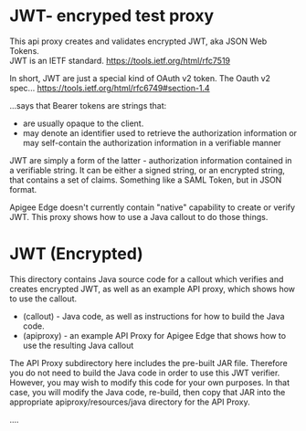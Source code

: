 JWT- encryped test proxy
================

This api proxy creates and validates encrypted JWT, aka JSON Web Tokens.  
JWT is an IETF standard.
https://tools.ietf.org/html/rfc7519

In short, JWT are just a special kind of OAuth v2 token.  The Oauth v2 spec...
https://tools.ietf.org/html/rfc6749#section-1.4

...says that Bearer tokens are strings that:

- are usually opaque to the client. 
- may denote an identifier used to retrieve the authorization
  information or may self-contain the authorization information in a
  verifiable manner

JWT are simply a form of the latter - authorization information
contained in a verifiable string. It can be either a signed string, or an encrypted string, that contains a
set of claims. Something like a SAML Token, but in JSON format.

Apigee Edge doesn't currently contain "native" capability to create or
verify JWT.  This proxy shows how to use a Java callout to do those
things.

# JWT (Encrypted)

This directory contains Java source code for a callout which verifies and creates encrypted JWT, 
as well as an example API proxy, which shows how to use the callout. 


- (callout) - Java code, as well as instructions for how to build the Java code.
- (apiproxy) - an example API Proxy for Apigee Edge that shows how to use the resulting Java callout


The API Proxy subdirectory here includes the pre-built JAR file. Therefore you do not need to build the Java code in order to use this JWT verifier. However, you may wish to modify this code for your own purposes. In that case, you will modify the Java code, re-build, then copy that JAR into the appropriate apiproxy/resources/java directory for the API Proxy.  


....

